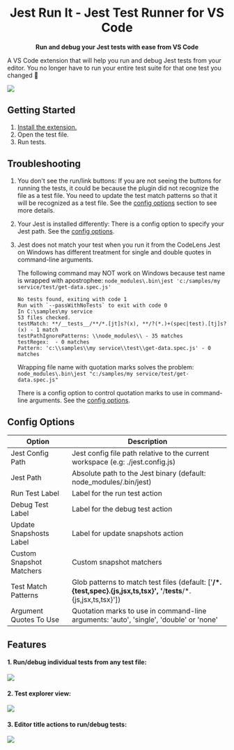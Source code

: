<center>

# Jest Run It - Jest Test Runner for VS Code

<strong>Run and debug your Jest tests with ease from VS Code</strong>

</center>

A VS Code extension that will help you run and debug Jest tests from your editor.
You no longer have to run your entire test suite for that one test you changed 🎉

![](https://github.com/nithinpeter/jestifyde/blob/master/readme-resources/jest-run-it-1.gif?raw=true)

## Getting Started

1. [Install the extension.](https://marketplace.visualstudio.com/items?itemName=vespa-dev-works.jestRunIt)
2. Open the test file.
3. Run tests.

## Troubleshooting

1. You don't see the run/link buttons:
   If you are not seeing the buttons for running the tests, it could be because the plugin did not recognize the file as a test file. You need to update the test match patterns so that it will be recognized as a test file. See the [config options](#config-options) section to see more details.

2. Your Jest is installed differently:
   There is a config option to specify your Jest path. See the [config options](#config-options).

3. Jest does not match your test when you run it from the CodeLens
   Jest on Windows has different treatment for single and double quotes in command-line arguments.

   The following command may NOT work on Windows because test name is wrapped with apostrophee:
   `node_modules\.bin\jest 'c:/samples/my service/test/get-data.spec.js'`

   ```console
   No tests found, exiting with code 1
   Run with `--passWithNoTests` to exit with code 0
   In C:\samples\my service
   53 files checked.
   testMatch: **/__tests__/**/*.[jt]s?(x), **/?(*.)+(spec|test).[tj]s?(x) - 1 match
   testPathIgnorePatterns: \\node_modules\\ - 35 matches
   testRegex:  - 0 matches
   Pattern: 'c:\\samples\\my service\\test\\get-data.spec.js' - 0 matches
   ```

   Wrapping file name with quotation marks solves the problem:
   `node_modules\.bin\jest "c:/samples/my service/test/get-data.spec.js"`

   There is a config option to control quotation marks to use in command-line arguments.
   See the [config options](#config-options).

## Config Options

| Option              | Description                                                                                                         |
| ------------------- | ------------------------------------------------------------------------------------------------------------------- |
| Jest Config Path         | Jest config file path relative to the current workspace (e.g: ./jest.config.js)                                     |
| Jest Path                | Absolute path to the Jest binary (default: node_modules/.bin/jest) |
| Run Test Label           | Label for the run test action |
| Debug Test Label         | Label for the debug test action |
| Update Snapshosts Label  | Label for update snapshots action |
| Custom Snapshot Matchers | Custom snapshot matchers |
| Test Match Patterns | Glob patterns to match test files (default: ['**/*.{test,spec}.{js,jsx,ts,tsx}', '**/__tests__/*.{js,jsx,ts,tsx}']) |
| Argument Quotes To Use | Quotation marks to use in command-line arguments: 'auto', 'single', 'double' or 'none' |

## Features

#### 1. Run/debug individual tests from any test file:

![](https://github.com/nithinpeter/jestifyde/blob/master/readme-resources/jest-run-it-2.gif?raw=true)

#### 2. Test explorer view:

![](https://github.com/nithinpeter/jestifyde/blob/master/readme-resources/jest-run-it-explorer.png?raw=true)

#### 3. Editor title actions to run/debug tests:

![](https://github.com/nithinpeter/jestifyde/blob/master/readme-resources/jest-run-it-editor-title.png?raw=true)
